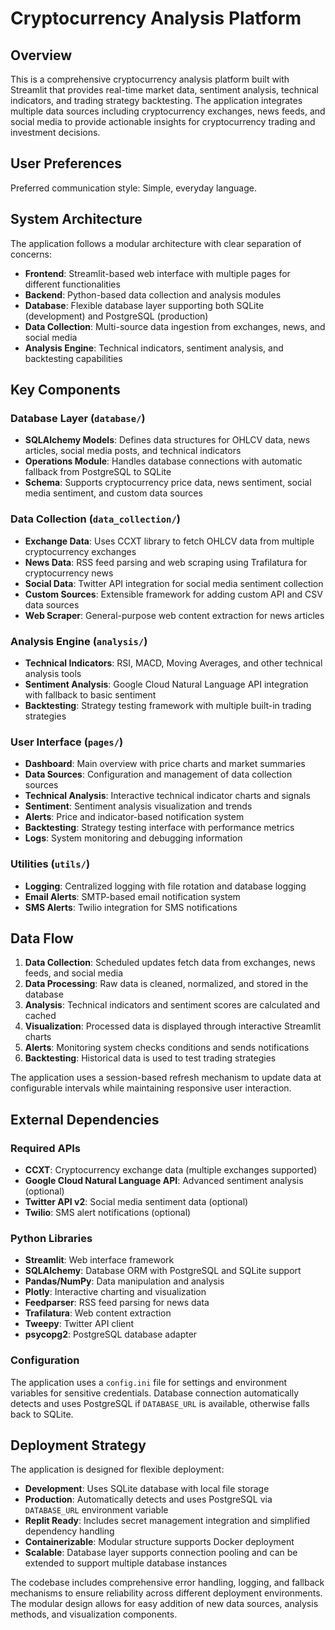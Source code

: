 # Cryptocurrency Analysis Platform

## Overview

This is a comprehensive cryptocurrency analysis platform built with Streamlit that provides real-time market data, sentiment analysis, technical indicators, and trading strategy backtesting. The application integrates multiple data sources including cryptocurrency exchanges, news feeds, and social media to provide actionable insights for cryptocurrency trading and investment decisions.

## User Preferences

Preferred communication style: Simple, everyday language.

## System Architecture

The application follows a modular architecture with clear separation of concerns:

- **Frontend**: Streamlit-based web interface with multiple pages for different functionalities
- **Backend**: Python-based data collection and analysis modules
- **Database**: Flexible database layer supporting both SQLite (development) and PostgreSQL (production)
- **Data Collection**: Multi-source data ingestion from exchanges, news, and social media
- **Analysis Engine**: Technical indicators, sentiment analysis, and backtesting capabilities

## Key Components

### Database Layer (`database/`)
- **SQLAlchemy Models**: Defines data structures for OHLCV data, news articles, social media posts, and technical indicators
- **Operations Module**: Handles database connections with automatic fallback from PostgreSQL to SQLite
- **Schema**: Supports cryptocurrency price data, news sentiment, social media sentiment, and custom data sources

### Data Collection (`data_collection/`)
- **Exchange Data**: Uses CCXT library to fetch OHLCV data from multiple cryptocurrency exchanges
- **News Data**: RSS feed parsing and web scraping using Trafilatura for cryptocurrency news
- **Social Data**: Twitter API integration for social media sentiment collection
- **Custom Sources**: Extensible framework for adding custom API and CSV data sources
- **Web Scraper**: General-purpose web content extraction for news articles

### Analysis Engine (`analysis/`)
- **Technical Indicators**: RSI, MACD, Moving Averages, and other technical analysis tools
- **Sentiment Analysis**: Google Cloud Natural Language API integration with fallback to basic sentiment
- **Backtesting**: Strategy testing framework with multiple built-in trading strategies

### User Interface (`pages/`)
- **Dashboard**: Main overview with price charts and market summaries
- **Data Sources**: Configuration and management of data collection sources
- **Technical Analysis**: Interactive technical indicator charts and signals
- **Sentiment**: Sentiment analysis visualization and trends
- **Alerts**: Price and indicator-based notification system
- **Backtesting**: Strategy testing interface with performance metrics
- **Logs**: System monitoring and debugging information

### Utilities (`utils/`)
- **Logging**: Centralized logging with file rotation and database logging
- **Email Alerts**: SMTP-based email notification system
- **SMS Alerts**: Twilio integration for SMS notifications

## Data Flow

1. **Data Collection**: Scheduled updates fetch data from exchanges, news feeds, and social media
2. **Data Processing**: Raw data is cleaned, normalized, and stored in the database
3. **Analysis**: Technical indicators and sentiment scores are calculated and cached
4. **Visualization**: Processed data is displayed through interactive Streamlit charts
5. **Alerts**: Monitoring system checks conditions and sends notifications
6. **Backtesting**: Historical data is used to test trading strategies

The application uses a session-based refresh mechanism to update data at configurable intervals while maintaining responsive user interaction.

## External Dependencies

### Required APIs
- **CCXT**: Cryptocurrency exchange data (multiple exchanges supported)
- **Google Cloud Natural Language API**: Advanced sentiment analysis (optional)
- **Twitter API v2**: Social media sentiment data (optional)
- **Twilio**: SMS alert notifications (optional)

### Python Libraries
- **Streamlit**: Web interface framework
- **SQLAlchemy**: Database ORM with PostgreSQL and SQLite support
- **Pandas/NumPy**: Data manipulation and analysis
- **Plotly**: Interactive charting and visualization
- **Feedparser**: RSS feed parsing for news data
- **Trafilatura**: Web content extraction
- **Tweepy**: Twitter API client
- **psycopg2**: PostgreSQL database adapter

### Configuration
The application uses a `config.ini` file for settings and environment variables for sensitive credentials. Database connection automatically detects and uses PostgreSQL if `DATABASE_URL` is available, otherwise falls back to SQLite.

## Deployment Strategy

The application is designed for flexible deployment:

- **Development**: Uses SQLite database with local file storage
- **Production**: Automatically detects and uses PostgreSQL via `DATABASE_URL` environment variable
- **Replit Ready**: Includes secret management integration and simplified dependency handling
- **Containerizable**: Modular structure supports Docker deployment
- **Scalable**: Database layer supports connection pooling and can be extended to support multiple database instances

The codebase includes comprehensive error handling, logging, and fallback mechanisms to ensure reliability across different deployment environments. The modular design allows for easy addition of new data sources, analysis methods, and visualization components.